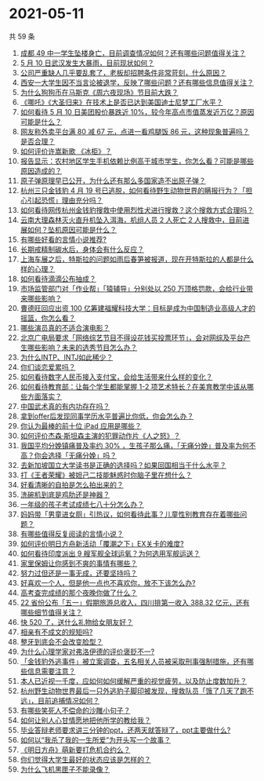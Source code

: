 # 2021-05-11

共 59 条

<!-- BEGIN -->
<!-- 最后更新时间 Tue May 11 2021 03:09:54 GMT+0800 (China Standard Time) -->

1. [成都 49
   中一学生坠楼身亡，目前调查情况如何？还有哪些问题值得关注？](https://www.zhihu.com/question/458690995)
2. [5 月 10 日武汉发生大暴雨，目前现状如何？](https://www.zhihu.com/question/458694221)
3. [公司严重缺人几乎要乱套了，老板却招聘条件非常苛刻，什么原因？](https://www.zhihu.com/question/458077938)
4. [西安一大学生因不当言论被退学，反映了哪些问题？还有哪些信息值得关注？](https://www.zhihu.com/question/458572630)
5. [为什么狗狗币在马斯克《周六夜现场》节目前大跌？](https://www.zhihu.com/question/458505263)
6. [《哪吒》《大圣归来》在技术上是否已达到美国迪士尼梦工厂水平？](https://www.zhihu.com/question/389058916)
7. [如何看待 5 月 10 日美团股价暴跌近
   10%，较今年高点市值蒸发近万亿？原因可能是什么？](https://www.zhihu.com/question/458673613)
8. [网友称外卖平台满 80 减 67 元，点进一看鸡腿饭 86
   元，这种现象普遍吗？是否合理？](https://www.zhihu.com/question/458657073)
9. [如何评价许嵩新歌 《冰柜》？](https://www.zhihu.com/question/458749554)
10. [报告显示：农村地区学生手机依赖比例高于城市学生，你怎么看？可能是哪些原因造成的？](https://www.zhihu.com/question/458628261)
11. [原子弹原理早已公开，为什么还有那么多国家造不出原子弹？](https://www.zhihu.com/question/435554563)
12. [杭州三只金钱豹 4 月 19
    号已逃脱，如何看待野生动物世界的瞒报行为？「担心引起恐慌」理由充分吗？](https://www.zhihu.com/question/458565862)
13. [如何看待网传杭州金钱豹搜救中使用烈性犬进行搜救？这个搜救方式合理吗？](https://www.zhihu.com/question/458486742)
14. [云南大理森林灭火直升机坠入洱海，机组人员 2 人死亡 2
    人搜救中，目前进展如何？坠机原因可能是什么？](https://www.zhihu.com/question/458664094)
15. [有哪些好看的言情小说推荐?](https://www.zhihu.com/question/378704818)
16. [长期戒精制碳水后，身体会有什么反应？](https://www.zhihu.com/question/368157736)
17. [上海车展之后，特斯拉的问题如雨后春笋被报道，现在开特斯拉的人都是什么样的心理？](https://www.zhihu.com/question/458585086)
18. [如何看待滴滴公布抽成？](https://www.zhihu.com/question/458266748)
19. [市场监管部门对「作业帮」「猿辅导」分别处以 250
    万顶格罚款，会给行业带来哪些影响？](https://www.zhihu.com/question/458641505)
20. [曹德旺回应出资 100
    亿筹建福耀科技大学：目标是成为中国制造业高级人才的摇篮，你怎么看？](https://www.zhihu.com/question/458657914)
21. [哪些演员真的不适合演电影？](https://www.zhihu.com/question/451042144)
22. [北京广电局要求「网络综艺节目不得设花钱买投票环节」，会对网综及平台产生哪些影响？未来的选秀节目怎么办？](https://www.zhihu.com/question/458698135)
23. [为什么INTP、INTJ如此稀少？](https://www.zhihu.com/question/357147669)
24. [你们谈恋爱累吗？](https://www.zhihu.com/question/399471584)
25. [如何看待数字人民币接入支付宝，会给生活带来什么样的变化？](https://www.zhihu.com/question/458629505)
26. [如何看待教育部：让每个学生都能掌握 1-2
    项艺术特长？在美育教学中该从哪些方面落实？](https://www.zhihu.com/question/458077269)
27. [中国武术真的有内功存在吗？](https://www.zhihu.com/question/29086555)
28. [拿到offer后发现同事学历水平普遍比你低，你会怎么办？](https://www.zhihu.com/question/453425750)
29. [你认为最棒的前十位 iPad 应用是哪些？](https://www.zhihu.com/question/34453138)
30. [如何评价杰森·斯坦森主演的犯罪动作片《人之怒》？](https://www.zhihu.com/question/457101926)
31. [我国平均分娩镇痛普及率约 30%
    ，生孩子那么痛，「无痛分娩」普及率为何不高？你会选择「无痛分娩」吗？](https://www.zhihu.com/question/458562621)
32. [去新加坡国立大学读书是正确的选择吗？如果回国相当于什么水平？](https://www.zhihu.com/question/415399401)
33. [打《王者荣耀》被妲己二技能魅惑时你脑子里在想什么？](https://www.zhihu.com/question/455738970)
34. [好看清晰的自拍是怎么拍出来的？](https://www.zhihu.com/question/267598322)
35. [洗碗机到底是鸡肋还是神器？](https://www.zhihu.com/question/336267047)
36. [一年级的孩子考试成绩七八十分怎么办？](https://www.zhihu.com/question/423393543)
37. [妈妈带「男童进女厕」引热议，如何看待此事？儿童性别教育存在着哪些问题？](https://www.zhihu.com/question/458384181)
38. [有哪些值得反复阅读的言情小说？](https://www.zhihu.com/question/356734446)
39. [如何评价明日方舟新活动「覆潮之下」EX关卡的难度?](https://www.zhihu.com/question/458535466)
40. [如何看待印度派出 9 艘军舰全球运氧？为何选用军舰运送？](https://www.zhihu.com/question/458210866)
41. [家里保姆让你感到不爽的事情有哪些？](https://www.zhihu.com/question/20554063)
42. [努力过但还是一事无成，还要坚持吗？](https://www.zhihu.com/question/458113819)
43. [好喜欢一个人，但是他一点也不喜欢你，放不下该怎么办?](https://www.zhihu.com/question/457804417)
44. [高考查完成绩的那个夜晚你做了什么？](https://www.zhihu.com/question/455878400)
45. [22 省份公布「五一」假期旅游总收入，四川排第一收入 388.32
    亿元，还有哪些细节值得关注？](https://www.zhihu.com/question/458345276)
46. [快 520 了，送什么礼物给女朋友好？](https://www.zhihu.com/question/323989785)
47. [相亲有不成文的规矩吗?](https://www.zhihu.com/question/453068049)
48. [整牙到底会不会改变脸型？](https://www.zhihu.com/question/29078408)
49. [为什么心理学家对弗洛伊德的评价褒贬不一?](https://www.zhihu.com/question/458001165)
50. [「金钱豹外逃事件」被立案调查，五名相关人员被采取刑事强制措施，还有哪些信息需要注意？](https://www.zhihu.com/question/458665171)
51. [本人已近视一千度，应如何如何缓解严重的视觉疲劳，以及防止度数加升？](https://www.zhihu.com/question/450542654)
52. [杭州野生动物世界最后一只外逃豹子脚印被发现，搜救队员「饿了几天了跑不远」，目前追捕情况如何？](https://www.zhihu.com/question/458634493)
53. [有哪些笑死人不偿命的沙雕小句子？](https://www.zhihu.com/question/446274242)
54. [如何让别人心甘情愿地把他所学的教给我？](https://www.zhihu.com/question/38714506)
55. [毕业答辩老师要求讲三分钟的ppt，还两天就答辩了，ppt主要做什么?](https://www.zhihu.com/question/391921734)
56. [如何以“我杀了我的一生所爱”为开头写一个故事？](https://www.zhihu.com/question/454995390)
57. [《明日方舟》萌新要打危机合约么？](https://www.zhihu.com/question/428838411)
58. [你们觉得大学生最好的状态应该是怎样的？](https://www.zhihu.com/question/446765433)
59. [为什么飞机黑匣子不能录像？](https://www.zhihu.com/question/458343049)

<!-- END -->
